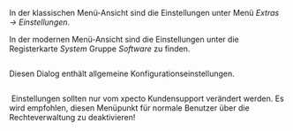 <!DOCTYPE html>
<html>
<head>
<meta charset="utf-8">
<meta name="viewport" content="width=device-width, initial-scale=1.0">
<title>200_Einstellungen.md</title>
<link rel="stylesheet" href="https://stackedit.io/res-min/themes/base.css" />
<script type="text/javascript" src="https://cdn.mathjax.org/mathjax/latest/MathJax.js?config=TeX-AMS_HTML"></script>
</head>
<body><div class="container"><p>In der klassischen Menü-Ansicht sind die Einstellungen unter Menü <em>Extras  → Einstellungen</em>.</p>

<p>In der modernen Menü-Ansicht sind die Einstellungen unter die Registerkarte <em>System</em> Gruppe <em>Software</em> zu finden.</p>

<p><img src="http://xpecto.github.io/docs/img/img_1461933350100.png" alt="" title=""></p>

<p>Diesen Dialog enthält allgemeine Konfigurationseinstellungen.</p>

<p><img src="http://xpecto.github.io/docs/img/img_1424079716221.png" alt="" title=""></p>

<p><img src="http://xpecto.github.io/docs/img/img_1431936241832.png" alt="" title=""> Einstellungen sollten nur vom xpecto Kundensupport verändert werden. Es wird empfohlen, diesen Menüpunkt für normale Benutzer über die Rechteverwaltung zu deaktivieren!</p></div></body>
</html>